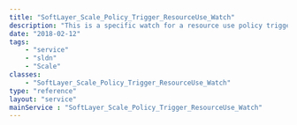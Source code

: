 ```yaml
---
title: "SoftLayer_Scale_Policy_Trigger_ResourceUse_Watch"
description: "This is a specific watch for a resource use policy trigger."
date: "2018-02-12"
tags:
    - "service"
    - "sldn"
    - "Scale"
classes:
    - "SoftLayer_Scale_Policy_Trigger_ResourceUse_Watch"
type: "reference"
layout: "service"
mainService : "SoftLayer_Scale_Policy_Trigger_ResourceUse_Watch"
---
```

